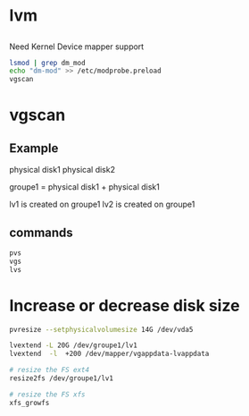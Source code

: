 # lvm

##
Need Kernel Device mapper support
```bash
lsmod | grep dm_mod
echo "dm-mod" >> /etc/modprobe.preload
vgscan
```


# vgscan

## Example
physical disk1 
physical disk2

groupe1 = physical disk1  + physical disk1 

lv1 is created on groupe1
lv2 is created on groupe1

## commands

```bash
pvs
vgs
lvs
```

# Increase or decrease disk size
```bash
pvresize --setphysicalvolumesize 14G /dev/vda5

lvextend -L 20G /dev/groupe1/lv1
lvextend  -l  +200 /dev/mapper/vgappdata-lvappdata

# resize the FS ext4
resize2fs /dev/groupe1/lv1

# resize the FS xfs
xfs_growfs 
```

